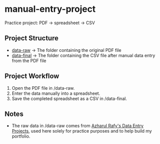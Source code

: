 # manual-entry-project
Practice project: PDF → spreadsheet → CSV

## Project Structure

- [data-raw](/data-raw) → The folder containing the original PDF file
- [data-final](/data-final) → The folder containing the CSV file after manual data entry from the PDF file

## Project Workflow

1. Open the PDF file in /data-raw.
2. Enter the data manually into a spreadsheet.
3. Save the completed spreadsheet as a CSV in /data-final.

## Notes

- The raw data in /data-raw comes from [Azharul Rafy's Data Entry Projects](https://azharulrafy.com/data-entry-projects), used here solely for practice purposes and to help build my portfolio.
